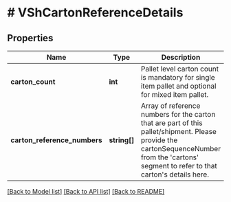 # # VShCartonReferenceDetails

## Properties

Name | Type | Description | Notes
------------ | ------------- | ------------- | -------------
**carton_count** | **int** | Pallet level carton count is mandatory for single item pallet and optional for mixed item pallet. | [optional]
**carton_reference_numbers** | **string[]** | Array of reference numbers for the carton that are part of this pallet/shipment. Please provide the cartonSequenceNumber from the &#39;cartons&#39; segment to refer to that carton&#39;s details here. |

[[Back to Model list]](../../README.md#models) [[Back to API list]](../../README.md#endpoints) [[Back to README]](../../README.md)
